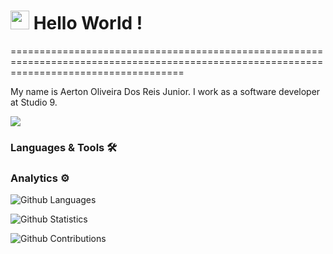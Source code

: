 
<h1><img src="https://emojis.slackmojis.com/emojis/images/1531849430/4246/blob-sunglasses.gif?1531849430" width="30"/> Hello World ! </h1>
==========================================================================================================================================


My name is Aerton Oliveira Dos Reis Junior. I work as a software developer at Studio 9.

![](http://estruyf-github.azurewebsites.net/api/VisitorHit?user=AertonOliveira&repo=AertonOliveira&countColorcountColor)

### Languages & Tools 🛠  


### Analytics ⚙️

![Github Languages](https://github-readme-stats.vercel.app/api/top-langs/?username=AertonOliveira&layout=compact&count_private=true)

![Github Statistics](https://github-readme-stats.vercel.app/api/?username=AertonOliveira&count_private=true&show_icons=true)

![Github Contributions](https://github-readme-streak-stats.herokuapp.com/?user=AertonOliveira&hide_border=true)